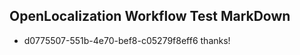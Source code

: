 ## OpenLocalization Workflow Test MarkDown
* d0775507-551b-4e70-bef8-c05279f8eff6 thanks!

<!--HONumber=Aug16_HO4-->


